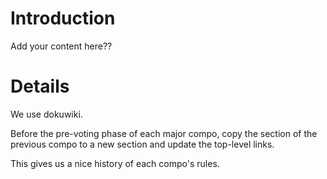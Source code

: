 # Introduction #

Add your content here??

# Details #

We use dokuwiki.

Before the pre-voting phase of each major compo,
copy the section of the previous compo to a new section
and update the top-level links.

This gives us a nice history of each compo's rules.